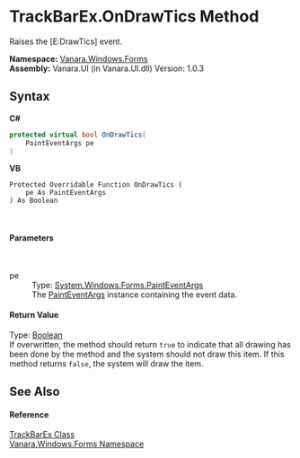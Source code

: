 # TrackBarEx.OnDrawTics Method 
 

Raises the [E:DrawTics] event.

**Namespace:**&nbsp;<a href="c580cf52-4028-70db-28d0-f9b1abc03861">Vanara.Windows.Forms</a><br />**Assembly:**&nbsp;Vanara.UI (in Vanara.UI.dll) Version: 1.0.3

## Syntax

**C#**<br />
``` C#
protected virtual bool OnDrawTics(
	PaintEventArgs pe
)
```

**VB**<br />
``` VB
Protected Overridable Function OnDrawTics ( 
	pe As PaintEventArgs
) As Boolean
```

<br />

#### Parameters
&nbsp;<dl><dt>pe</dt><dd>Type: <a href="http://msdn2.microsoft.com/en-us/library/1yfbfys7" target="_blank">System.Windows.Forms.PaintEventArgs</a><br />The <a href="http://msdn2.microsoft.com/en-us/library/1yfbfys7" target="_blank">PaintEventArgs</a> instance containing the event data.</dd></dl>

#### Return Value
Type: <a href="http://msdn2.microsoft.com/en-us/library/a28wyd50" target="_blank">Boolean</a><br />If overwritten, the method should return `true` to indicate that all drawing has been done by the method and the system should not draw this item. If this method returns `false`, the system will draw the item.

## See Also


#### Reference
<a href="13f0013e-1c7e-6cb9-8787-d9ab3a2640ed">TrackBarEx Class</a><br /><a href="c580cf52-4028-70db-28d0-f9b1abc03861">Vanara.Windows.Forms Namespace</a><br />